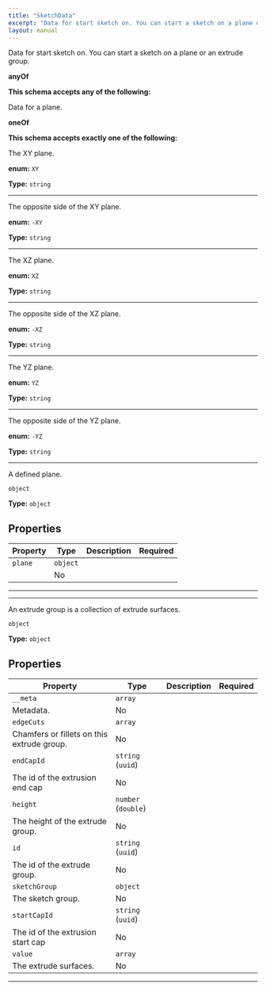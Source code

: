 ```yaml
---
title: "SketchData"
excerpt: "Data for start sketch on. You can start a sketch on a plane or an extrude group."
layout: manual
---
```


Data for start sketch on. You can start a sketch on a plane or an extrude group.


**anyOf**



**This schema accepts any of the following:**

Data for a plane.


**oneOf**




**This schema accepts exactly one of the following:**

The XY plane.


**enum:** `XY`

**Type:** `string`







----
The opposite side of the XY plane.


**enum:** `-XY`

**Type:** `string`







----
The XZ plane.


**enum:** `XZ`

**Type:** `string`







----
The opposite side of the XZ plane.


**enum:** `-XZ`

**Type:** `string`







----
The YZ plane.


**enum:** `YZ`

**Type:** `string`







----
The opposite side of the YZ plane.


**enum:** `-YZ`

**Type:** `string`







----
A defined plane.


`object`

**Type:** `object`





## Properties

| Property | Type | Description | Required |
|----------|------|-------------|----------|
| `plane` | `object`
 |  | No |


----




----
An extrude group is a collection of extrude surfaces.


`object`

**Type:** `object`





## Properties

| Property | Type | Description | Required |
|----------|------|-------------|----------|
| `__meta` | `array`
 | Metadata. | No |
| `edgeCuts` | `array`
 | Chamfers or fillets on this extrude group. | No |
| `endCapId` | `string` (`uuid`)
 | The id of the extrusion end cap | No |
| `height` | `number` (`double`)
 | The height of the extrude group. | No |
| `id` | `string` (`uuid`)
 | The id of the extrude group. | No |
| `sketchGroup` | `object`
 | The sketch group. | No |
| `startCapId` | `string` (`uuid`)
 | The id of the extrusion start cap | No |
| `value` | `array`
 | The extrude surfaces. | No |


----





